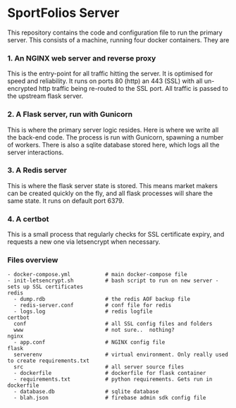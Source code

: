 # SportFolios Server

This repository contains the code and configuration file to run the primary server. This consists of a machine, running four docker containers. They are 

### 1. An NGINX web server and reverse proxy

This is the entry-point for all traffic hitting the server. It is optimised for speed and reliability. It runs on ports 80 (http) an 443 (SSL) with all un-encrypted http traffic being re-routed to the SSL port. All traffic is passed to the upstream flask server. 

### 2. A Flask server, run with Gunicorn

This is where the primary server logic resides. Here is where we write all the back-end code. The process is run with Gunicorn, spawning a number of workers. There is also a sqlite database stored here, which logs all the server interactions. 

### 3. A Redis server

This is where the flask server state is stored. This means market makers can be created quickly on the fly, and all flask processes will share the same state. It runs on default port 6379. 

### 4. A certbot

This is a small process that regularly checks for SSL certificate expiry, and requests a new one via letsencrypt when necessary. 

 

### Files overview

```
- docker-compose.yml           # main docker-compose file
- init-letsencrypt.sh          # bash script to run on new server - sets up SSL certificates
redis
  - dump.rdb                   # the redis AOF backup file
  - redis-server.conf          # conf file for redis
  - logs.log                   # redis logfile
certbot
  conf                         # all SSL config files and folders
  www                          # not sure..  nothing?
nginx
  - app.conf                   # NGINX config file
flask
  serverenv                    # virtual environment. Only really used to create requirements.txt
  src                          # all server source files
  - dockerfile                 # dockerfile for flask container
  - requirements.txt           # python requirements. Gets run in dockerfile
  - database.db                # sqlite database
  - blah.json                  # firebase admin sdk config file
```

